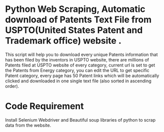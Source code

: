 # Python Web Scraping, Automatic download of Patents Text File from USPTO(United States Patent and Trademark office) website .

This script will help you to download every unique Patents information that has been filed by the inventors in USPTO website, there are millions of Patents filed at USPTO website of every category, current url is set to get the Patents from Energy category, you can edit the URL to get specific Patent category, every page has 50 Patent links which will be automatically clicked and downloaded in one single text file (also sorted in ascending order).

# Code Requirement
Install Selenium Webdriver and Beautiful soup libraries of python to scrap data from the website.



